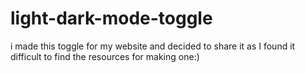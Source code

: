 # light-dark-mode-toggle
i made this toggle for my website and decided to share it as I found it difficult to find the resources for making one:)
